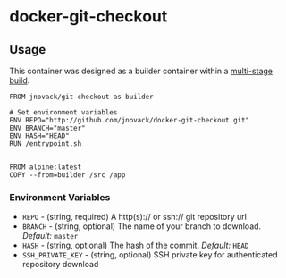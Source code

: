 # docker-git-checkout

## Usage

This container was designed as a builder container within a
[multi-stage build](https://docs.docker.com/engine/userguide/eng-image/multistage-build/).

```
FROM jnovack/git-checkout as builder

# Set environment variables
ENV REPO="http://github.com/jnovack/docker-git-checkout.git"
ENV BRANCH="master"
ENV HASH="HEAD"
RUN /entrypoint.sh


FROM alpine:latest
COPY --from=builder /src /app
```

### Environment Variables

* `REPO` - (string, required) A http(s):// or ssh:// git repository url
* `BRANCH` - (string, optional) The name of your branch to download.
_Default:_ `master`
* `HASH` - (string, optional) The hash of the commit. _Default:_ `HEAD`
* `SSH_PRIVATE_KEY` - (string, optional) SSH private key for authenticated
repository download
